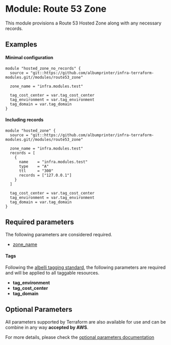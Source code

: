# Module: Route 53 Zone

This module provisions a Route 53 Hosted Zone along with any necessary records.

## Examples 

#### Minimal configuration
```
module "hosted_zone_no_records" {
  source = "git::https://github.com/albumprinter/infra-terraform-modules.git//modules/route53_zone"

  zone_name = "infra.modules.test"

  tag_cost_center = var.tag_cost_center
  tag_environment = var.tag_environment
  tag_domain = var.tag_domain
}
```

#### Including records
```
module "hosted_zone" {
  source = "git::https://github.com/albumprinter/infra-terraform-modules.git//modules/route53_zone"

  zone_name = "infra.modules.test"
  records = [
    {
      name    = "infra.modules.test"
      type    = "A"
      ttl     = "300"
      records = ["127.0.0.1"]   
    }
  ]

  tag_cost_center = var.tag_cost_center
  tag_environment = var.tag_environment
  tag_domain = var.tag_domain
}
```

## Required parameters

The following parameters are considered required.

* [zone_name](https://www.terraform.io/docs/providers/aws/r/route53_zone.html#name)

#### Tags
Following the [albelli tagging standard](https://wiki.albelli.net/wiki/Albelli_AWS_Tagging_standards), the following parameters are required and will be applied to all taggable resources.

* **tag_environment**
* **tag_cost_center**
* **tag_domain**

## Optional Parameters

All parameters supported by Terraform are also available for use and can be combine in any way **accepted by AWS**.

For more details, please check the [optional parameters documentation](docs/optional_parameters.md)